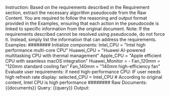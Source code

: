 Instruction:
Based on the requirements described in the Requirement section, extract the necessary algorithm pseudocode from the Raw Content.
You are required to follow the reasoning and output format provided in the Examples, ensuring that each action in the pseudocode is linked to specific information from the original document.
Note: If the requirements described cannot be resolved using pseudocode, do not force it. Instead, simply list the information that can address the requirements.
Examples:
########
Initialize components:
Intel_CPU = "Intel high performance multi-core CPU"
Huawei_CPU = "Huawei AI-powered multitasking CPU with thermal management"
Apple_CPU = "Apple efficient CPU with seamless macOS integration"
Huawei_Monitor = - Fan_120mm = "120mm standard cooling fan"
Fan_140mm = "140mm high-efficiency fan"
Evaluate user requirements:
if need high-performance CPU:
IF user needs high refresh rate display:
selected_CPU = Intel_CPU # According to original content, Intel CPU is high performance
########
Raw Documents:
{{documents}}
Query:
{{query}}
Output: